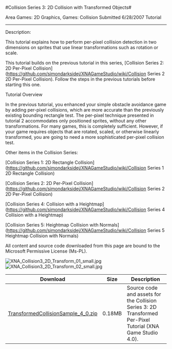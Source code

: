 #Collision Series 3: 2D Collision with Transformed Objects#

Area
Games: 2D Graphics, Games: Collision
Submitted
6/28/2007
Tutorial

---

Description:

This tutorial explains how to perform per-pixel collision detection in two dimensions on sprites that use linear transformations such as rotation or scale.

This tutorial builds on the previous tutorial in this series, [Collision Series 2: 2D Per-Pixel Collision](https://github.com/simondarksidej/XNAGameStudio/wiki/Collision Series 2 2D Per-Pixel Collision). Follow the steps in the previous tutorials before starting this one.

Tutorial Overview

In the previous tutorial, you enhanced your simple obstacle avoidance game by adding per-pixel collisions, which are more accurate than the previously existing bounding rectangle test. The per-pixel technique presented in tutorial 2 accommodates only positioned sprites, without any other transformations. For many games, this is completely sufficient. However, if your game requires objects that are rotated, scaled, or otherwise linearly transformed, you are going to need a more sophisticated per-pixel collision test.

Other items in the Collision Series:

[Collision Series 1: 2D Rectangle Collision](https://github.com/simondarksidej/XNAGameStudio/wiki/Collision Series 1 2D Rectangle Collision)

[Collision Series 2: 2D Per-Pixel Collision](https://github.com/simondarksidej/XNAGameStudio/wiki/Collision Series 2 2D Per-Pixel Collision)

[Collision Series 4: Collision with a Heightmap](https://github.com/simondarksidej/XNAGameStudio/wiki/Collision Series 4 Collision with a Heightmap)

[Collision Series 5: Heightmap Collision with Normals](https://github.com/simondarksidej/XNAGameStudio/wiki/Collision Series 5 Heightmap Collision with Normals)



All content and source code downloaded from this page are bound to the Microsoft Permissive License (Ms-PL).

![XNA_Collision3_2D_Transform_01_small.jpg](https://github.com/simondarksidej/XNAGameStudio/blob/master/Images/XNA_Collision3_2D_Transform_01_small.jpg)![XNA_Collision3_2D_Transform_02_small.jpg](https://github.com/simondarksidej/XNAGameStudio/blob/master/Images/XNA_Collision3_2D_Transform_02_small.jpg)

	

Download | Size | Description
---|---|---|
[TransformedCollisionSample_4_0.zip](https://github.com/simondarksidej/XNAGameStudio/blob/master/Samples/TransformedCollisionSample_4_0.zip?raw=true) | 0.18MB | Source code and assets for the Collision Series 3: 2D Transformed Per-Pixel Tutorial (XNA Game Studio 4.0). 